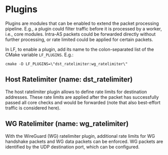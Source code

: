 # Plugins

Plugins are modules that can be enabled to extend the packet processing pipeline.
E.g., a plugin could filter traffic before it is processed by a worker, i.e., core modules. Intra-AS packets could be forwarded directly without further processing, or rate limited could be applied for certain packets.

In LF, to enable a plugin, add its name to the colon-separated list of the CMake variable `LF_PLUGINS`. E.g.:

```
cmake -D LF_PLUGINS=\"dst_ratelimiter:wg_ratelimiter\"
```

## Host Ratelimiter (name: dst_ratelimiter)

The host ratelimiter plugin allows to define rate limits for destination addresses.
These rate limits are applied after the packet has successfully passed all core checks and would be forwarded (note that also best-effort traffic is considered here).

## WG Ratelimiter (name: wg_ratelimiter)

With the WireGuard (WG) ratelimiter plugin, additional rate limits for WG handshake packets and WG data packets can be enforced.
WG packets are identified by the UDP destination port, which can be configured.

